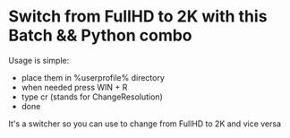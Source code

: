 # Switch from FullHD to 2K with this Batch && Python combo
Usage is simple: 
- place them in %userprofile% directory
- when needed press WIN + R
- type cr (stands for ChangeResolution)
- done

It's a switcher so you can use to change from FullHD to 2K and vice versa


